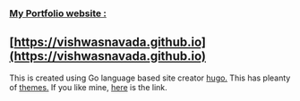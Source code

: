 ### [My Portfolio website :](https://vishwasnavada.github.io) 
## [https://vishwasnavada.github.io](https://vishwasnavada.github.io)
 
 This is created using Go language based site creator [hugo.](https://gohugo.io/) 
 This has pleanty of [themes.](https://themes.gohugo.io/) 
 If you like mine, [here](https://themes.gohugo.io/academic/) is the link.
 
